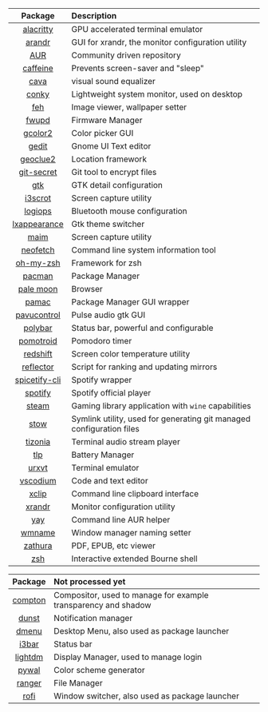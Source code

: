 | Package        | Description                                                                             |
| :------------: |:--------------------------------------------------------------------------------------- |
| [alacritty](TERMINAL.md#alacritty) | GPU accelerated terminal emulator
| [arandr](EXTERNAL-MONITOR.md) | GUI for xrandr, the monitor configuration utility
| [AUR](PACMAN.md#AUR) | Community driven repository
| [caffeine](PACKAGES.md#caffeine) | Prevents screen-saver and "sleep" 
| [cava](AUDIO.md#cava) | visual sound equalizer
| [conky](PACKAGES.md#conky) | Lightweight system monitor, used on desktop
| [feh](PACKAGES.md#feh) | Image viewer, wallpaper setter
| [fwupd](FIRMWARE.md) | Firmware Manager
| [gcolor2](COLOR-PALETTE.md#gcolor2) | Color picker GUI
| [gedit](PACKAGES.md#gedit) | Gnome UI Text editor
| [geoclue2](PACKAGES.md#redshift) | Location framework
| [git-secret](GIT-SECRET.md) | Git tool to encrypt files
| [gtk](GNOME.md#gtk) | GTK detail configuration
| [i3scrot](PACKAGES.md#i3scrot) | Screen capture utility
| [logiops](BLUETOOTH.md#logitech-bluetooth-mouse) | Bluetooth mouse configuration
| [lxappearance](GNOME.md#gtk) | Gtk theme switcher
| [maim](PACKAGES.md#maim) | Screen capture utility
| [neofetch](PACKAGES.md#neofetch) | Command line system information tool
| [oh-my-zsh](TERMINAL.md#oh-my-zsh) | Framework for zsh
| [pacman](PACMAN.md#pacman) | Package Manager
| [pale moon](PACKAGES.md#palemoon) | Browser
| [pamac](PACMAN.md#pamac) | Package Manager GUI wrapper
| [pavucontrol](AUDIO.md#pavucontrol) | Pulse audio gtk GUI
| [polybar](POLYBAR.md) | Status bar, powerful and configurable
| [pomotroid](PACKAGES.md#pomotroid) | Pomodoro timer
| [redshift](PACKAGES.md#redshift) | Screen color temperature utility
| [reflector](PACKAGES.md#reflector) | Script for ranking and updating mirrors
| [spicetify-cli](AUDIO.md#spicetify) | Spotify wrapper
| [spotify](AUDIO.md#spotify) | Spotify official player
| [steam](GAMING.md) | Gaming library application with `wine` capabilities
| [stow](DOTFILES.md#stow) | Symlink utility, used for generating git managed configuration files
| [tizonia](AUDIO.md#tizonia) | Terminal audio stream player 
| [tlp](BATTERY.md#tlp) | Battery Manager
| [urxvt](TERMINAL.md#urxvt) | Terminal emulator
| [vscodium](WIP/PROGRAMMING.md#vscodium) | Code and text editor
| [xclip](PACKAGES.md#xclip) | Command line clipboard interface
| [xrandr](EXTERNAL-MONITOR.md) | Monitor configuration utility
| [yay](PACMAN.md#AUR) | Command line AUR helper
| [wmname](PACKAGES.md#wmname) | Window manager naming setter
| [zathura](PACKAGES.md#zathura) | PDF, EPUB, etc viewer
| [zsh](TERMINAL.md#zsh) | Interactive extended Bourne shell


| Package        | Not processed yet                                                                       |
| :------------: |:--------------------------------------------------------------------------------------- |
| [compton](APPEARANCE.md#compton) | Compositor, used to manage for example transparency and shadow
| [dunst](APPEARANCE.md#dunst) | Notification manager
| [dmenu](I3.md#Menu) | Desktop Menu, also used as package launcher
| [i3bar](APPEARANCE.md#menu-bar) | Status bar
| [lightdm](APPEARANCE.md#login-manager) | Display Manager, used to manage login
| [pywal](APPEARANCE.md#pywal) | Color scheme generator
| [ranger](I3.md#file-manager) | File Manager
| [rofi](I3.md#Menu) | Window switcher, also used as package launcher

